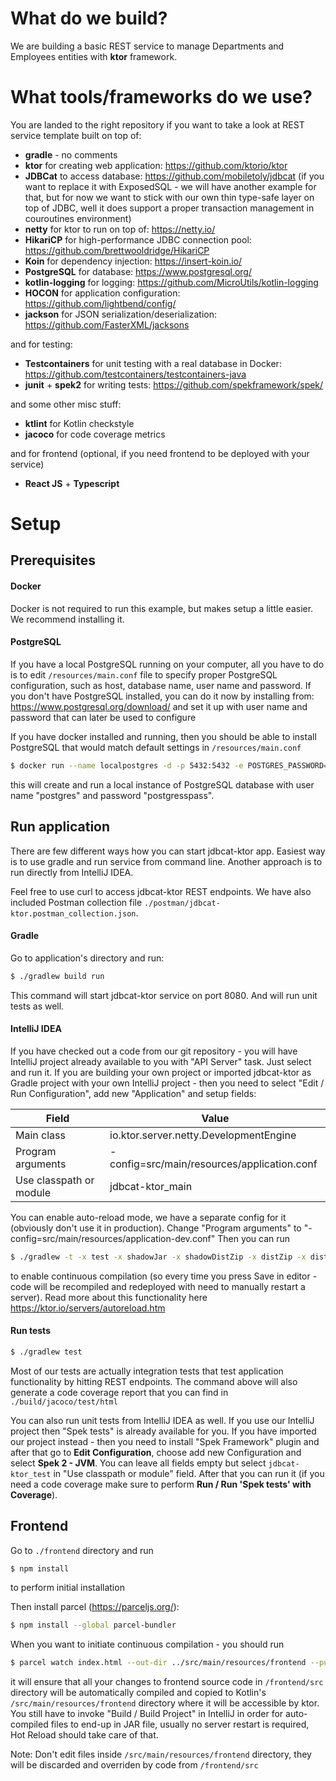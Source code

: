 # What do we build?

We are building a basic REST service to manage Departments and Employees entities with **ktor** framework.

# What tools/frameworks do we use?

You are landed to the right repository if you want to take a look at REST service template built on top of:

- **gradle** - no comments
- **ktor** for creating web application: https://github.com/ktorio/ktor
- **JDBCat** to access database: https://github.com/mobiletoly/jdbcat
  (if you want to replace it with ExposedSQL - we will have another example for that, but for now we want to
  stick with our own thin type-safe layer on top of JDBC, well it does support a proper transaction management
  in couroutines environment)
- **netty** for ktor to run on top of: https://netty.io/
- **HikariCP** for high-performance JDBC connection pool: https://github.com/brettwooldridge/HikariCP
- **Koin** for dependency injection: https://insert-koin.io/ 
- **PostgreSQL** for database: https://www.postgresql.org/
- **kotlin-logging** for logging: https://github.com/MicroUtils/kotlin-logging
- **HOCON** for application configuration: https://github.com/lightbend/config/
- **jackson** for JSON serialization/deserialization: https://github.com/FasterXML/jacksons

and for testing:
- **Testcontainers** for unit testing with a real database in Docker: https://github.com/testcontainers/testcontainers-java
- **junit** + **spek2** for writing tests: https://github.com/spekframework/spek/

and some other misc stuff:
- **ktlint** for Kotlin checkstyle
- **jacoco** for code coverage metrics

and for frontend (optional, if you need frontend to be deployed with your service)
- **React JS** + **Typescript**

# Setup

## Prerequisites

#### Docker

Docker is not required to run this example, but makes setup a little easier. We recommend installing it.

#### PostgreSQL

If you have a local PostgreSQL running on your computer, all you have to do is to edit `/resources/main.conf`
file to specify proper PostgreSQL configuration, such as host, database name, user name and password.
If you don't have PostgreSQL installed, you can do it now by installing from:
https://www.postgresql.org/download/
and set it up with user name and password that can later be used to configure 

If you have docker installed and running, then you should be able to install PostgreSQL that would
match default settings in `/resources/main.conf`

```bash
$ docker run --name localpostgres -d -p 5432:5432 -e POSTGRES_PASSWORD=postgresspass postgres:alpine
```

this will create and run a local instance of PostgreSQL database with user name "postgres" and
password "postgresspass".

## Run application

There are few different ways how you can start jdbcat-ktor app. Easiest way is to use gradle
and run service from command line. Another approach is to run directly from IntelliJ IDEA.

Feel free to use curl to access jdbcat-ktor REST endpoints. We have also included Postman collection file
`./postman/jdbcat-ktor.postman_collection.json`.

#### Gradle

Go to application's directory and run:

```bash
$ ./gradlew build run
```

This command will start jdbcat-ktor service on port 8080.
And will run unit tests as well.

#### IntelliJ IDEA

If you have checked out a code from our git repository - you will have IntelliJ project already available
to you with "API Server" task. Just select and run it. If you are building your own project or
imported jdbcat-ktor as Gradle project with your own IntelliJ project - then you need to select
"Edit / Run Configuration", add new "Application" and setup fields:

| Field                   | Value                                       |
| ----------------------- | ------------------------------------------- |
| Main class              | io.ktor.server.netty.DevelopmentEngine      |
| Program arguments       | -config=src/main/resources/application.conf |
| Use classpath or module | jdbcat-ktor_main                            |

You can enable auto-reload mode, we have a separate config for it (obviously don't use it in production). Change
"Program arguments" to "-config=src/main/resources/application-dev.conf"
Then you can run
```bash
$ ./gradlew -t -x test -x shadowJar -x shadowDistZip -x distZip -x distTar -x ktlintTestCheck -x ktlintMainCheck -x junitPlatformTest build
```
to enable continuous compilation (so every time you press Save in editor - code will be recompiled and redeployed
with need to manually restart a server). Read more about this functionality here https://ktor.io/servers/autoreload.htm

#### Run tests

```bash
$ ./gradlew test
```

Most of our tests are actually integration tests that test application functionality by hitting
REST endpoints. The command above will also generate a code coverage report that you can find
in `./build/jacoco/test/html`

You can also run unit tests from IntelliJ IDEA as well. If you use our IntelliJ project then
"Spek tests" is already available for you. If you have imported our project instead - then you need
to install "Spek Framework" plugin and after that go to **Edit Configuration**, choose add new Configuration
and select **Spek 2 - JVM**. You can leave all fields empty but select `jdbcat-ktor_test` in
"Use classpath or module" field. After that you can run it (if you need a code coverage make sure to perform
**Run / Run 'Spek tests' with Coverage**).

## Frontend

Go to `./frontend` directory and run

```bash
$ npm install
```
to perform initial installation

Then install parcel (https://parceljs.org/):
```bash
$ npm install --global parcel-bundler
```

When you want to initiate continuous compilation - you should run 
```bash
$ parcel watch index.html --out-dir ../src/main/resources/frontend --public-url /frontend
```
it will ensure that all your changes to frontend source code in `/frontend/src` directory will be automatically
compiled and copied to Kotlin's `/src/main/resources/frontend` directory where it will be accessible by ktor.
You still have to invoke "Build / Build Project" in IntelliJ in order for auto-compiled files to end-up in JAR file,
usually no server restart is required, Hot Reload should take care of that.

Note: Don't edit files inside `/src/main/resources/frontend` directory, they will be discarded and overriden by
code from `/frontend/src`
